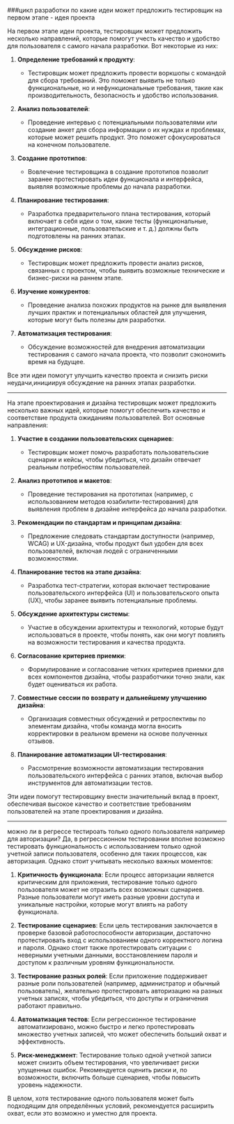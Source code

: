 ###цикл разработки по какие идеи может предложить тестировщик на первом этапе - идея проекта

На первом этапе идеи проекта, тестировщик может предложить несколько направлений, которые помогут учесть качество и удобство для пользователя с самого начала разработки. Вот некоторые из них:

1. **Определение требований к продукту**:
   - Тестировщик может предложить провести воркшопы с командой для сбора требований. Это поможет выявить не только функциональные, но и нефункциональные требования, такие как производительность, безопасность и удобство использования.

2. **Анализ пользователей**:
   - Проведение интервью с потенциальными пользователями или создание анкет для сбора информации о их нуждах и проблемах, которые может решить продукт. Это поможет сфокусироваться на конечном пользователе.

3. **Создание прототипов**:
   - Вовлечение тестировщика в создание прототипов позволит заранее протестировать идеи функционала и интерфейса, выявляя возможные проблемы до начала разработки.

4. **Планирование тестирования**:
   - Разработка предварительного плана тестирования, который включает в себя идеи о том, какие тесты (функциональные, интеграционные, пользовательские и т. д.) должны быть подготовлены на ранних этапах.

5. **Обсуждение рисков**:
   - Тестировщик может предложить провести анализ рисков, связанных с проектом, чтобы выявить возможные технические и бизнес-риски на раннем этапе.

6. **Изучение конкурентов**:
   - Проведение анализа похожих продуктов на рынке для выявления лучших практик и потенциальных областей для улучшения, которые могут быть полезны для разработки.

7. **Автоматизация тестирования**:
   - Обсуждение возможностей для внедрения автоматизации тестирования с самого начала проекта, что позволит сэкономить время на будущее.

Все эти идеи помогут улучшить качество проекта и снизить риски неудачи,инициируя обсуждение на ранних этапах разработки.

______________________________

На этапе проектирования и дизайна тестировщик может предложить несколько важных идей, которые помогут обеспечить качество и соответствие продукта ожиданиям пользователей. Вот основные направления:

1. **Участие в создании пользовательских сценариев**:
   - Тестировщик может помочь разработать пользовательские сценарии и кейсы, чтобы убедиться, что дизайн отвечает реальным потребностям пользователей.

2. **Анализ прототипов и макетов**:
   - Проведение тестирования на прототипах (например, с использованием методов юзабилити-тестирования) для выявления проблем в дизайне интерфейса до начала разработки.

3. **Рекомендации по стандартам и принципам дизайна**:
   - Предложение следовать стандартам доступности (например, WCAG) и UX-дизайна, чтобы продукт был удобен для всех пользователей, включая людей с ограниченными возможностями.

4. **Планирование тестов на этапе дизайна**:
   - Разработка тест-стратегии, которая включает тестирование пользовательского интерфейса (UI) и пользовательского опыта (UX), чтобы заранее выявить потенциальные проблемы.

5. **Обсуждение архитектуры системы**:
   - Участие в обсуждении архитектуры и технологий, которые будут использоваться в проекте, чтобы понять, как они могут повлиять на возможности тестирования и качества продукта.

6. **Согласование критериев приемки**:
   - Формулирование и согласование четких критериев приемки для всех компонентов дизайна, чтобы разработчики точно знали, как будет оцениваться их работа.

7. **Совместные сессии по возврату и дальнейшему улучшению дизайна**:
   - Организация совместных обсуждений и ретроспективы по элементам дизайна, чтобы команда могла вносить корректировки в реальном времени на основе полученных отзывов.

8. **Планирование автоматизации UI-тестирования**:
   - Рассмотрение возможности автоматизации тестирования пользовательского интерфейса с ранних этапов, включая выбор инструментов для автоматизации тестов.

Эти идеи помогут тестировщику внести значительный вклад в проект, обеспечивая высокое качество и соответствие требованиям пользователей на этапе проектирования и дизайна.
_____________________________
можно ли в регрессе тестироать только одного пользователя например для авторизации?
Да, в регрессионном тестировании вполне возможно тестировать функциональность с использованием только одной учетной записи пользователя, особенно для таких процессов, как авторизация. Однако стоит учитывать несколько важных моментов:

1. **Критичность функционала**: Если процесс авторизации является критическим для приложения, тестирование только одного пользователя может не отразить всех возможных сценариев. Разные пользователи могут иметь разные уровни доступа и уникальные настройки, которые могут влиять на работу функционала.

2. **Тестирование сценариев**: Если цель тестирования заключается в проверке базовой работоспособности авторизации, достаточно протестировать вход с использованием одного корректного логина и пароля. Однако стоит также протестировать ситуации с неверными учетными данными, восстановлением пароля и доступом к различным уровням функциональности.

3. **Тестирование разных ролей**: Если приложение поддерживает разные роли пользователей (например, администратор и обычный пользователь), желательно протестировать авторизацию на разных учетных записях, чтобы убедиться, что доступы и ограничения работают правильно.

4. **Автоматизация тестов**: Если регрессионное тестирование автоматизировано, можно быстро и легко протестировать множество учетных записей, что может обеспечить больший охват и эффективность.

5. **Риск-менеджмент**: Тестирование только одной учетной записи может снизить объем тестирования, что увеличивает риски упущенных ошибок. Рекомендуется оценить риски и, по возможности, включить больше сценариев, чтобы повысить уровень надежности.

В целом, хотя тестирование одного пользователя может быть подходящим для определённых условий, рекомендуется расширить охват, если это возможно и уместно для проекта.


